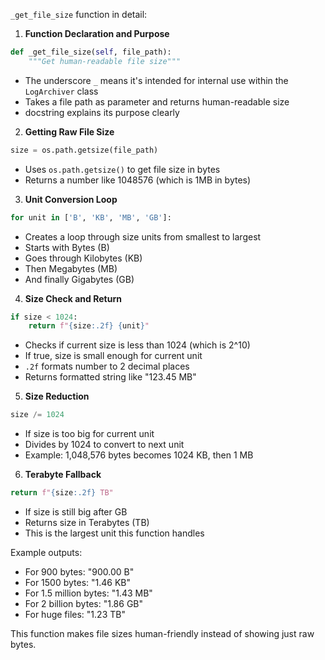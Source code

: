 `_get_file_size` function in detail:

1. **Function Declaration and Purpose**

```python
def _get_file_size(self, file_path):
    """Get human-readable file size"""
```

- The underscore `_` means it's intended for internal use within the `LogArchiver` class
- Takes a file path as parameter and returns human-readable size
- docstring explains its purpose clearly

2. **Getting Raw File Size**

```python
size = os.path.getsize(file_path)
```

- Uses `os.path.getsize()` to get file size in bytes
- Returns a number like 1048576 (which is 1MB in bytes)

3. **Unit Conversion Loop**

```python
for unit in ['B', 'KB', 'MB', 'GB']:
```

- Creates a loop through size units from smallest to largest
- Starts with Bytes (B)
- Goes through Kilobytes (KB)
- Then Megabytes (MB)
- And finally Gigabytes (GB)

4. **Size Check and Return**

```python
if size < 1024:
    return f"{size:.2f} {unit}"
```

- Checks if current size is less than 1024 (which is 2^10)
- If true, size is small enough for current unit
- `.2f` formats number to 2 decimal places
- Returns formatted string like "123.45 MB"

5. **Size Reduction**

```python
size /= 1024
```

- If size is too big for current unit
- Divides by 1024 to convert to next unit
- Example: 1,048,576 bytes becomes 1024 KB, then 1 MB

6. **Terabyte Fallback**

```python
return f"{size:.2f} TB"
```

- If size is still big after GB
- Returns size in Terabytes (TB)
- This is the largest unit this function handles

Example outputs:

- For 900 bytes: "900.00 B"
- For 1500 bytes: "1.46 KB"
- For 1.5 million bytes: "1.43 MB"
- For 2 billion bytes: "1.86 GB"
- For huge files: "1.23 TB"

This function makes file sizes human-friendly instead of showing just raw bytes.

